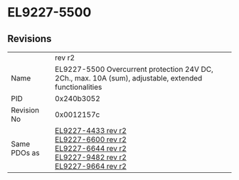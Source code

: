 # EL9227-5500

## Revisions
<table>
<tr>
<td></td>
<td>rev r2</td>
</tr>
<tr>
<td>Name</td>
<td>EL9227-5500 Overcurrent protection 24V DC, 2Ch., max. 10A (sum), adjustable, extended functionalities</td>
</tr>
<tr>
<td>PID</td>
<td>0x240b3052</td>
</tr>
<tr>
<td>Revision No</td>
<td>0x0012157c</td>
</tr>
<tr>
<td>Same PDOs as</td>
<td><a href="EL9227-4433.md">EL9227-4433 rev r2</a><br/><a href="EL9227-6600.md">EL9227-6600 rev r2</a><br/><a href="EL9227-6644.md">EL9227-6644 rev r2</a><br/><a href="EL9227-9482.md">EL9227-9482 rev r2</a><br/><a href="EL9227-9664.md">EL9227-9664 rev r2</a></td>
</tr>
</table>
